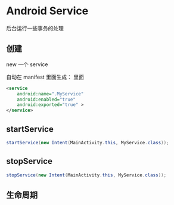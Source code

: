 # Android Service

后台运行一些事务的处理

## 创建

new 一个 service

自动在 manifest 里面生成：<application> 里面

```xml
<service
	android:name=".MyService"
	android:enabled="true"
	android:exported="true" >
</service>
```

## startService

```java
startService(new Intent(MainActivity.this, MyService.class));
```

## stopService

```java
stopService(new Intent(MainActivity.this, MyService.class));
```

## 生命周期

## 